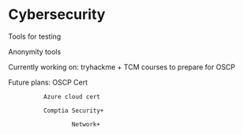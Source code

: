 # Cybersecurity
Tools for testing 

Anonymity tools


Currently working on: tryhackme + TCM courses to prepare for OSCP

Future plans: OSCP Cert

              Azure cloud cert
              
              Comptia Security+
              
                      Network+
              
